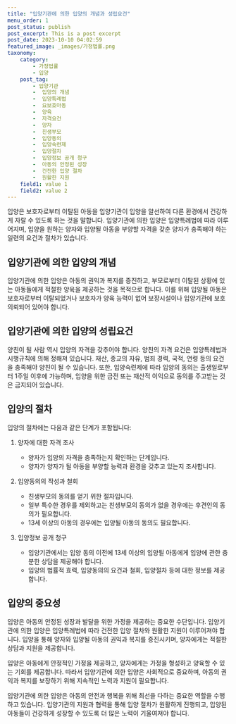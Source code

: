 ```yaml
---
title: "입양기관에 의한 입양의 개념과 성립요건"
menu_order: 1
post_status: publish
post_excerpt: This is a post excerpt
post_date: 2023-10-10 04:02:59
featured_image: _images/가정법률.png
taxonomy:
    category:
        - 가정법률
        - 입양
    post_tag:
        - 입양기관
        -  입양의 개념
        -  입양특례법
        -  요보호아동
        -  양육
        -  자격요건
        -  양자
        -  친생부모
        -  입양동의
        -  입양숙련제
        -  입양절차
        -  입양정보 공개 청구
        -  아동의 안정된 성장
        -  건전한 입양 절차
        -  원활한 지원
    field1: value 1
    field2: value 2
---
```



입양은 보호자로부터 이탈된 아동을 입양기관이 입양을 알선하여 다른 환경에서 건강하게 자랄 수 있도록 하는 것을 말합니다. 입양기관에 의한 입양은 입양특례법에 따라 이루어지며, 입양을 원하는 양자와 입양될 아동을 부양할 자격을 갖춘 양자가 충족해야 하는 일련의 요건과 절차가 있습니다.

## 입양기관에 의한 입양의 개념

입양기관에 의한 입양은 아동의 권익과 복지를 증진하고, 부모로부터 이탈된 상황에 있는 아동들에게 적절한 양육을 제공하는 것을 목적으로 합니다. 이를 위해 입양될 아동은 보호자로부터 이탈되었거나 보호자가 양육 능력이 없어 보장시설이나 입양기관에 보호의뢰되어 있어야 합니다.

## 입양기관에 의한 입양의 성립요건

양친이 될 사람 역시 입양의 자격을 갖추어야 합니다. 양친의 자격 요건은 입양특례법과 시행규칙에 의해 정해져 있습니다. 재산, 종교의 자유, 범죄 경력, 국적, 연령 등의 요건을 충족해야 양친이 될 수 있습니다. 또한, 입양숙련제에 따라 입양의 동의는 출생일로부터 1주일 이후에 가능하며, 입양을 위한 금전 또는 재산적 이익으로 동의를 주고받는 것은 금지되어 있습니다.

## 입양의 절차

입양의 절차에는 다음과 같은 단계가 포함됩니다:

1. 양자에 대한 자격 조사
   - 양자가 입양의 자격을 충족하는지 확인하는 단계입니다.
   - 양자가 양자가 될 아동을 부양할 능력과 환경을 갖추고 있는지 조사합니다.

2. 입양동의의 작성과 철회
   - 친생부모의 동의를 얻기 위한 절차입니다.
   - 일부 특수한 경우를 제외하고는 친생부모의 동의가 없을 경우에는 후견인의 동의가 필요합니다.
   - 13세 이상의 아동의 경우에는 입양될 아동의 동의도 필요합니다.

3. 입양정보 공개 청구
   - 입양기관에서는 입양 동의 이전에 13세 이상의 입양될 아동에게 입양에 관한 충분한 상담을 제공해야 합니다.
   - 입양의 법률적 효력, 입양동의의 요건과 철회, 입양절차 등에 대한 정보를 제공합니다.

## 입양의 중요성

입양은 아동의 안정된 성장과 발달을 위한 가정을 제공하는 중요한 수단입니다. 입양기관에 의한 입양은 입양특례법에 따라 건전한 입양 절차와 원활한 지원이 이루어져야 합니다. 입양을 통해 양자와 입양될 아동의 권익과 복지를 증진시키며, 양자에게는 적절한 상담과 지원을 제공합니다.

입양은 아동에게 안정적인 가정을 제공하고, 양자에게는 가정을 형성하고 양육할 수 있는 기회를 제공합니다. 따라서 입양기관에 의한 입양은 사회적으로 중요하며, 아동의 권익과 복지를 보장하기 위해 지속적인 노력과 지원이 필요합니다.

입양기관에 의한 입양은 아동의 안전과 행복을 위해 최선을 다하는 중요한 역할을 수행하고 있습니다. 입양기관의 지원과 협력을 통해 입양 절차가 원활하게 진행되고, 입양된 아동들이 건강하게 성장할 수 있도록 더 많은 노력이 기울여져야 합니다.
































































